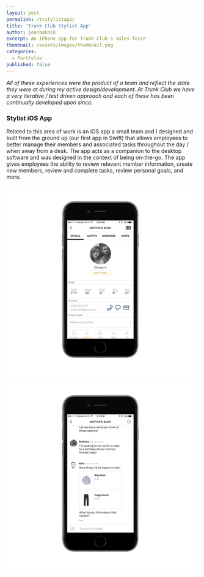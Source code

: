 ```yaml
---
layout: post
permalink: /tcstylistapp/
title: 'Trunk Club Stylist App'
author: jeanbahnik
excerpt: An iPhone app for Trunk Club's sales force
thumbnail: /assets/images/thumbnail.png
categories:
  - Portfolio
published: false
---
```


_All of these experiences were the product of a team and reflect the state they were at during my active design/development. At Trunk Club we have a very iterative / test driven approach and each of these has been continually developed upon since._

<div class="spacer half"></div>

### Stylist iOS App

Related to this area of work is an iOS app a small team and I designed and built from the ground up (our first app in Swift) that allows employees to better manage their members and associated tasks throughout the day / when away from a desk. The app acts as a companion to the desktop software and was designed in the context of being on-the-go. The app gives employees the ability to review relevant member information, create new members, review and complete tasks, review personal goals, and more.

![Website screenshot][image4]
![Website screenshot][image5]

<!-- Images -->
<!-- 1600 x 1600 device 1300 high -->
[image4]: 			/assets/images/stylist1.png
[image5]: 			/assets/images/stylist2.png
